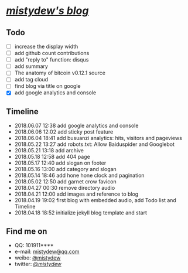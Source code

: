 # [_mistydew's blog_](https://mistydew.github.io)

## Todo
- [ ] increase the display width
- [ ] add github count contributions
- [ ] add "reply to" function: disqus
- [ ] add summary
- [ ] The anatomy of bitcoin v0.12.1 source
- [ ] add tag cloud
- [ ] find blog via title on google
- [x] add google analytics and console

## Timeline
* 2018.06.07 12:38 add google analytics and console
* 2018.06.06 12:02 add sticky post feature
* 2018.06.04 18:41 add busuanzi analytics: hits, visitors and pageviews
* 2018.05.22 13:27 add robots.txt: Allow Baiduspider and Googlebot
* 2018.05.21 13:18 add archive
* 2018.05.18 12:58 add 404 page
* 2018.05.17 12:40 add slogan on footer
* 2018.05.16 13:00 add category and slogan
* 2018.05.14 18:46 add hone hone clock and pagination
* 2018.05.02 12:50 add garnet crow favicon
* 2018.04.27 00:30 remove directory audio
* 2018.04.21 12:00 add images and reference to blog
* 2018.04.19 19:02 first blog with embedded audio, add Todo list and Timeline
* 2018.04.18 18:52 initialize jekyll blog template and start

## Find me on

* QQ: 101911****
* e-mail: mistydew@qq.com
* weibo: [@mistydew](https://weibo.com/mistydew)
* twitter: [@_mistydew_](https://twitter.com/_mistydew_)
